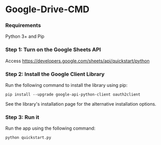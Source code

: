 # Google-Drive-CMD

### Requirements
Python 3+ and Pip

### Step 1: Turn on the Google Sheets API
Access https://developers.google.com/sheets/api/quickstart/python

### Step 2: Install the Google Client Library
Run the following command to install the library using pip:

```shell
pip install --upgrade google-api-python-client oauth2client
```

See the library's installation page for the alternative installation options.


### Step 3: Run it
Run the app using the following command:

```python
python quickstart.py
